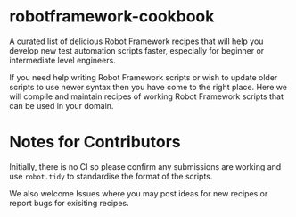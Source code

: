 # robotframework-cookbook
A curated list of delicious Robot Framework recipes that will help you develop new test automation scripts faster, especially for beginner or intermediate level engineers.

If you need help writing Robot Framework scripts or wish to update older scripts to use newer syntax then you have come to the right place.  Here we will compile and maintain recipes of working Robot Framework scripts that can be used in your domain.

# Notes for Contributors
Initially, there is no CI so please confirm any submissions are working and use `robot.tidy` to standardise the format of the scripts.

We also welcome Issues where you may post ideas for new recipes or report bugs for exisiting recipes.
